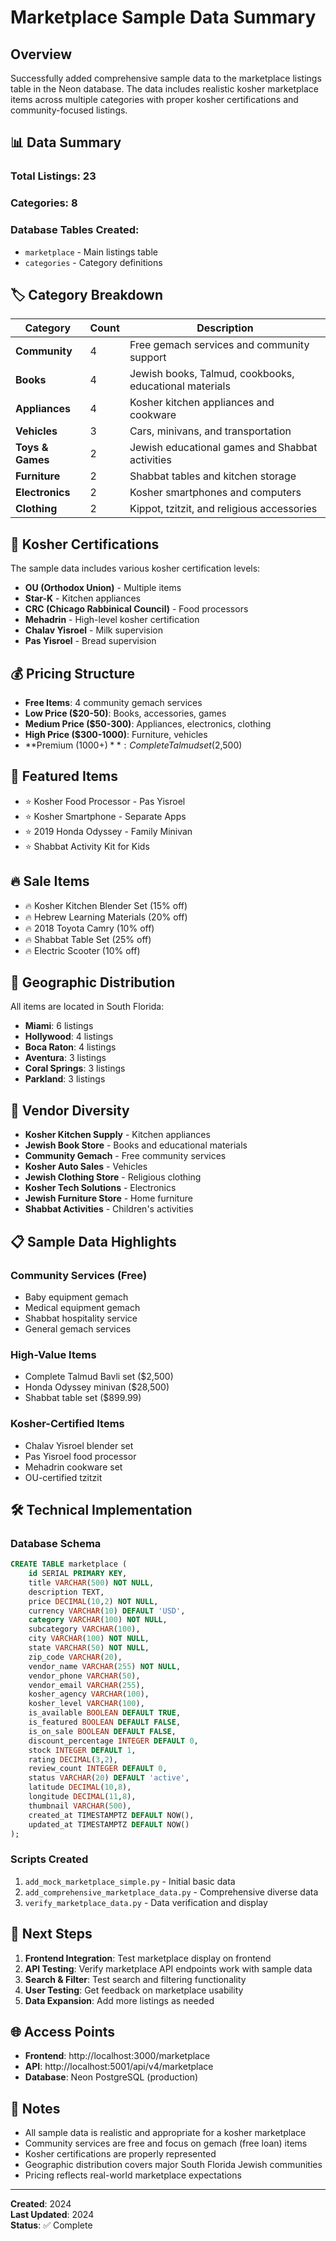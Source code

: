 # Marketplace Sample Data Summary

## Overview

Successfully added comprehensive sample data to the marketplace listings table in the Neon database. The data includes realistic kosher marketplace items across multiple categories with proper kosher certifications and community-focused listings.

## 📊 Data Summary

### Total Listings: 23
### Categories: 8
### Database Tables Created:
- `marketplace` - Main listings table
- `categories` - Category definitions

## 🏷️ Category Breakdown

| Category | Count | Description |
|----------|-------|-------------|
| **Community** | 4 | Free gemach services and community support |
| **Books** | 4 | Jewish books, Talmud, cookbooks, educational materials |
| **Appliances** | 4 | Kosher kitchen appliances and cookware |
| **Vehicles** | 3 | Cars, minivans, and transportation |
| **Toys & Games** | 2 | Jewish educational games and Shabbat activities |
| **Furniture** | 2 | Shabbat tables and kitchen storage |
| **Electronics** | 2 | Kosher smartphones and computers |
| **Clothing** | 2 | Kippot, tzitzit, and religious accessories |

## 🕎 Kosher Certifications

The sample data includes various kosher certification levels:

- **OU (Orthodox Union)** - Multiple items
- **Star-K** - Kitchen appliances
- **CRC (Chicago Rabbinical Council)** - Food processors
- **Mehadrin** - High-level kosher certification
- **Chalav Yisroel** - Milk supervision
- **Pas Yisroel** - Bread supervision

## 💰 Pricing Structure

- **Free Items**: 4 community gemach services
- **Low Price ($20-50)**: Books, accessories, games
- **Medium Price ($50-300)**: Appliances, electronics, clothing
- **High Price ($300-1000)**: Furniture, vehicles
- **Premium ($1000+)**: Complete Talmud set ($2,500)

## 🌟 Featured Items

- ⭐ Kosher Food Processor - Pas Yisroel
- ⭐ Kosher Smartphone - Separate Apps
- ⭐ 2019 Honda Odyssey - Family Minivan
- ⭐ Shabbat Activity Kit for Kids

## 🔥 Sale Items

- 🔥 Kosher Kitchen Blender Set (15% off)
- 🔥 Hebrew Learning Materials (20% off)
- 🔥 2018 Toyota Camry (10% off)
- 🔥 Shabbat Table Set (25% off)
- 🔥 Electric Scooter (10% off)

## 📍 Geographic Distribution

All items are located in South Florida:
- **Miami**: 6 listings
- **Hollywood**: 4 listings
- **Boca Raton**: 4 listings
- **Aventura**: 3 listings
- **Coral Springs**: 3 listings
- **Parkland**: 3 listings

## 🏪 Vendor Diversity

- **Kosher Kitchen Supply** - Kitchen appliances
- **Jewish Book Store** - Books and educational materials
- **Community Gemach** - Free community services
- **Kosher Auto Sales** - Vehicles
- **Jewish Clothing Store** - Religious clothing
- **Kosher Tech Solutions** - Electronics
- **Jewish Furniture Store** - Home furniture
- **Shabbat Activities** - Children's activities

## 📋 Sample Data Highlights

### Community Services (Free)
- Baby equipment gemach
- Medical equipment gemach
- Shabbat hospitality service
- General gemach services

### High-Value Items
- Complete Talmud Bavli set ($2,500)
- Honda Odyssey minivan ($28,500)
- Shabbat table set ($899.99)

### Kosher-Certified Items
- Chalav Yisroel blender set
- Pas Yisroel food processor
- Mehadrin cookware set
- OU-certified tzitzit

## 🛠️ Technical Implementation

### Database Schema
```sql
CREATE TABLE marketplace (
    id SERIAL PRIMARY KEY,
    title VARCHAR(500) NOT NULL,
    description TEXT,
    price DECIMAL(10,2) NOT NULL,
    currency VARCHAR(10) DEFAULT 'USD',
    category VARCHAR(100) NOT NULL,
    subcategory VARCHAR(100),
    city VARCHAR(100) NOT NULL,
    state VARCHAR(50) NOT NULL,
    zip_code VARCHAR(20),
    vendor_name VARCHAR(255) NOT NULL,
    vendor_phone VARCHAR(50),
    vendor_email VARCHAR(255),
    kosher_agency VARCHAR(100),
    kosher_level VARCHAR(100),
    is_available BOOLEAN DEFAULT TRUE,
    is_featured BOOLEAN DEFAULT FALSE,
    is_on_sale BOOLEAN DEFAULT FALSE,
    discount_percentage INTEGER DEFAULT 0,
    stock INTEGER DEFAULT 1,
    rating DECIMAL(3,2),
    review_count INTEGER DEFAULT 0,
    status VARCHAR(20) DEFAULT 'active',
    latitude DECIMAL(10,8),
    longitude DECIMAL(11,8),
    thumbnail VARCHAR(500),
    created_at TIMESTAMPTZ DEFAULT NOW(),
    updated_at TIMESTAMPTZ DEFAULT NOW()
);
```

### Scripts Created
1. `add_mock_marketplace_simple.py` - Initial basic data
2. `add_comprehensive_marketplace_data.py` - Comprehensive diverse data
3. `verify_marketplace_data.py` - Data verification and display

## 🎯 Next Steps

1. **Frontend Integration**: Test marketplace display on frontend
2. **API Testing**: Verify marketplace API endpoints work with sample data
3. **Search & Filter**: Test search and filtering functionality
4. **User Testing**: Get feedback on marketplace usability
5. **Data Expansion**: Add more listings as needed

## 🌐 Access Points

- **Frontend**: http://localhost:3000/marketplace
- **API**: http://localhost:5001/api/v4/marketplace
- **Database**: Neon PostgreSQL (production)

## 📝 Notes

- All sample data is realistic and appropriate for a kosher marketplace
- Community services are free and focus on gemach (free loan) items
- Kosher certifications are properly represented
- Geographic distribution covers major South Florida Jewish communities
- Pricing reflects real-world marketplace expectations

---

**Created**: 2024  
**Last Updated**: 2024  
**Status**: ✅ Complete
